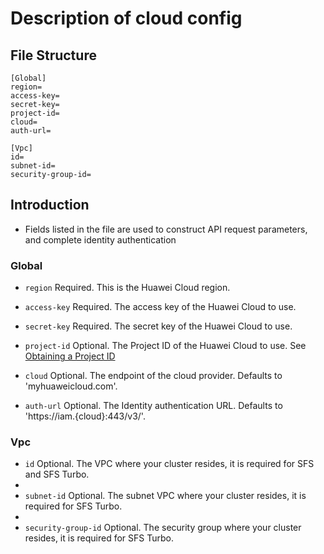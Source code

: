 # Description of cloud config

## File Structure
```
[Global]
region=
access-key=
secret-key=
project-id=
cloud=
auth-url=

[Vpc]
id=
subnet-id=
security-group-id=
```

## Introduction

* Fields listed in the file are used to construct API request parameters, and complete identity authentication

### Global

* `region` Required. This is the Huawei Cloud region.

* `access-key` Required. The access key of the Huawei Cloud to use.

* `secret-key` Required. The secret key of the Huawei Cloud to use.

* `project-id` Optional. The Project ID of the Huawei Cloud to use. See [Obtaining a Project ID](https://support.huaweicloud.com/intl/en-us/api-evs/evs_04_0046.html)

* `cloud` Optional. The endpoint of the cloud provider. Defaults to 'myhuaweicloud.com'.

* `auth-url` Optional. The Identity authentication URL. Defaults to 'https://iam.{cloud}:443/v3/'.

### Vpc

* `id` Optional. The VPC where your cluster resides, it is required for SFS and SFS Turbo.
* 
* `subnet-id` Optional. The subnet VPC where your cluster resides, it is required for SFS Turbo.
* 
* `security-group-id` Optional. The security group where your cluster resides, it is required for SFS Turbo.
